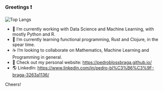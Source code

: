 ### Greetings  ❗ 
<!-- [![Anurag's GitHub stats](https://github-readme-stats.vercel.app/api?username=pedroblossbraga)](https://github.com/anuraghazra/github-readme-stats) -->

![Top Langs](https://github-readme-stats.vercel.app/api/top-langs/?username=pedroblossbraga&theme=tokyonight)

- 🔭 I’m currently working with Data Science and Machine Learning, with mostly Python and R.
- 🌱 I’m currently learning functional programming, Rust and Clojure, in the spear time.
- ☕ I’m looking to collaborate on Mathematics, Machine Learning and Programming in general.
- 🔎 Check out my personal website: https://pedroblossbraga.github.io/
- 🌎 LinkedIn: https://www.linkedin.com/in/pedro-bl%C3%B6%C3%9F-braga-3263a1136/

Cheers!

